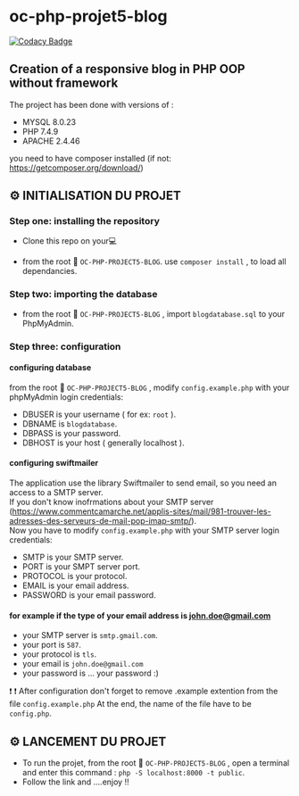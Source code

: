 # oc-php-projet5-blog

[![Codacy Badge](https://app.codacy.com/project/badge/Grade/19c8e61683884e51b95497b85df137dc)](https://www.codacy.com/gh/Flo654/oc-php-projet5-blog/dashboard?utm_source=github.com&amp;utm_medium=referral&amp;utm_content=Flo654/oc-php-projet5-blog&amp;utm_campaign=Badge_Grade)

## Creation of a responsive blog in PHP OOP without framework

The project has been done with versions of :
  * MYSQL 8.0.23
  * PHP 7.4.9
  * APACHE 2.4.46

you need to have composer installed (if not: https://getcomposer.org/download/)

## :gear: INITIALISATION DU PROJET

### Step one: installing the repository

  * Clone this repo on your:computer:

  * from the root :file_folder: `OC-PHP-PROJECT5-BLOG`. use  `composer install` , to load all dependancies. 

### Step two: importing the database

  * from the root :file_folder: `OC-PHP-PROJECT5-BLOG` , import `blogdatabase.sql` to your PhpMyAdmin.

 ### Step three: configuration

#### configuring database 

from the root :file_folder: `OC-PHP-PROJECT5-BLOG` , modify `config.example.php` with your phpMyAdmin login credentials:<br/>

  * DBUSER is your username ( for ex: `root` ).
  * DBNAME is `blogdatabase`.
  * DBPASS is your password.
  * DBHOST is your host ( generally localhost ).

#### configuring swiftmailer

The application use the library Swiftmailer to send email, so you need an access to a SMTP server.<br/>
If you don't know inofrmations about your SMTP server (https://www.commentcamarche.net/applis-sites/mail/981-trouver-les-adresses-des-serveurs-de-mail-pop-imap-smtp/).<br/>
Now you have to modify `config.example.php` with your SMTP server login credentials:

  * SMTP is your SMTP server.
  * PORT is your SMPT server port.
  * PROTOCOL is your protocol.
  * EMAIL is your email address.
  * PASSWORD is your email password.

#### for example if the type of your email address is john.doe@gmail.com  

  * your SMTP server is `smtp.gmail.com`.
  * your port is `587`.
  * your protocol is `tls`.
  * your email is `john.doe@gmail.com`
  * your password is ... your password :)

:heavy_exclamation_mark: :heavy_exclamation_mark:  After configuration don't forget to remove .example extention from the file `config.example.php`
 At the end, the name of the file have to be `config.php`.

 ## :gear: LANCEMENT DU PROJET

  * To run the projet, from the root :file_folder: `OC-PHP-PROJECT5-BLOG` , open a terminal and enter this command : `php -S localhost:8000 -t public`.
  * Follow the link and ....enjoy !!



